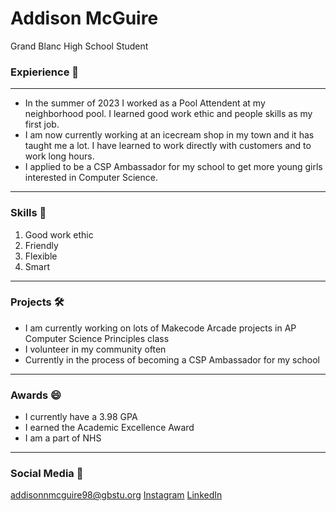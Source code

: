 # Addison McGuire
Grand Blanc High School Student
### Expierience 🔭
***
- In the summer of 2023 I worked as a Pool Attendent at my neighborhood pool. I learned good work ethic and people skills as my first job. 
- I am now currently working at an icecream shop in my town and it has taught me a lot. I have learned to work directly with customers and to work long hours.
- I applied to be a CSP Ambassador for my school to get more young girls interested in Computer Science.
***
### Skills 🌱
1. Good work ethic
2. Friendly
3. Flexible
4. Smart
***
### Projects  🛠
- I am currently working on lots of Makecode Arcade projects in AP Computer Science Principles class
- I volunteer in my community often
- Currently in the process of becoming a CSP Ambassador for my school
***
### Awards 😄
- I currently have a 3.98 GPA
- I earned the Academic Excellence Award
- I am a part of NHS
***
### Social Media 💬
addisonnmcguire98@gbstu.org
[Instagram](https://www.instagram.com/)
[LinkedIn](https://www.linkedin.com/company/linked-com)


